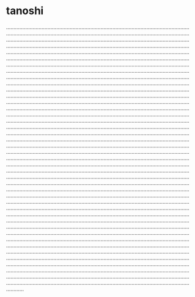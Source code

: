 # tanoshi
....................................................................................................................................................................................................................................................................................................................................................................................................................................................................................................................................................................................................................................................................................................................................................................................................................................................................................................................................................................................................................................................................................................................................................................................................................................................................................................................................................................................................................................................................................................................................................................................................................................................................................................................................................................................................................................................................................................................................................................................................................................................................................................................................................................................................................................................................................................................................................................................................................................................................................................................................................................................................................................................................................................................................................................................................................................................................................................................................................................................................................................................................................................................................................................................................................................................................................................................................................................................................................................................................................................................................................................................................................................................................................................................................................................................................................................................................................................................................................................................................................................................................................................................................................................................................................................................................................................................................................................................................................................................................................................................................................................................................................................................................................................................................................................................................................................................................................................................................................................................................................................................................................................................................................................................................................................................................................................................................................................................................................................